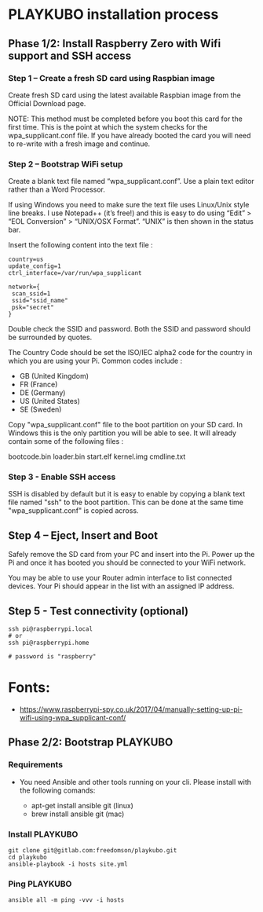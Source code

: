 # PLAYKUBO installation process

## Phase 1/2: Install Raspberry Zero with Wifi support and SSH access

### Step 1 – Create a fresh SD card using Raspbian image

Create fresh SD card using the latest available Raspbian image from the Official Download page.

NOTE: This method must be completed before you boot this card for the first time. This is the point at which the system checks for the wpa_supplicant.conf file. If you have already booted the card you will need to re-write with a fresh image and continue.

### Step 2 – Bootstrap WiFi setup

Create a blank text file named “wpa_supplicant.conf”. Use a plain text editor rather than a Word Processor.

If using Windows you need to make sure the text file uses Linux/Unix style line breaks. I use Notepad++ (it’s free!) and this is easy to do using “Edit” > “EOL Conversion” > “UNIX/OSX Format”. “UNIX” is then shown in the status bar.

Insert the following content into the text file :

```
country=us
update_config=1
ctrl_interface=/var/run/wpa_supplicant

network={
 scan_ssid=1
 ssid="ssid_name"
 psk="secret"
}
```

Double check the SSID and password. Both the SSID and password should be surrounded by quotes.

The Country Code should be set the ISO/IEC alpha2 code for the country in which you are using your Pi. Common codes include :

- GB (United Kingdom)
- FR (France)
- DE (Germany)
- US (United States)
- SE (Sweden)

Copy "wpa_supplicant.conf" file to the boot partition on your SD card. In Windows this is the only partition you will be able to see. It will already contain some of the following files :

bootcode.bin
loader.bin
start.elf
kernel.img
cmdline.txt

### Step 3 - Enable SSH access

SSH is disabled by default but it is easy to enable by copying a blank text file named "ssh" to the boot partition. This can be done at the same time "wpa_supplicant.conf" is copied across.

## Step 4 – Eject, Insert and Boot

Safely remove the SD card from your PC and insert into the Pi. Power up the Pi and once it has booted you should be connected to your WiFi network.

You may be able to use your Router admin interface to list connected devices. Your Pi should appear in the list with an assigned IP address.

## Step 5 - Test connectivity (optional)
```
ssh pi@raspberrypi.local
# or
ssh pi@raspberrypi.home

# password is "raspberry"
```


# Fonts:

- https://www.raspberrypi-spy.co.uk/2017/04/manually-setting-up-pi-wifi-using-wpa_supplicant-conf/


## Phase 2/2: Bootstrap PLAYKUBO

### Requirements

- You need Ansible and other tools running on your cli. Please install with the following comands:

    * apt-get install ansible git (linux)
    * brew install ansible git (mac)

### Install PLAYKUBO
```
git clone git@gitlab.com:freedomson/playkubo.git
cd playkubo
ansible-playbook -i hosts site.yml
```

### Ping PLAYKUBO
```
ansible all -m ping -vvv -i hosts
```